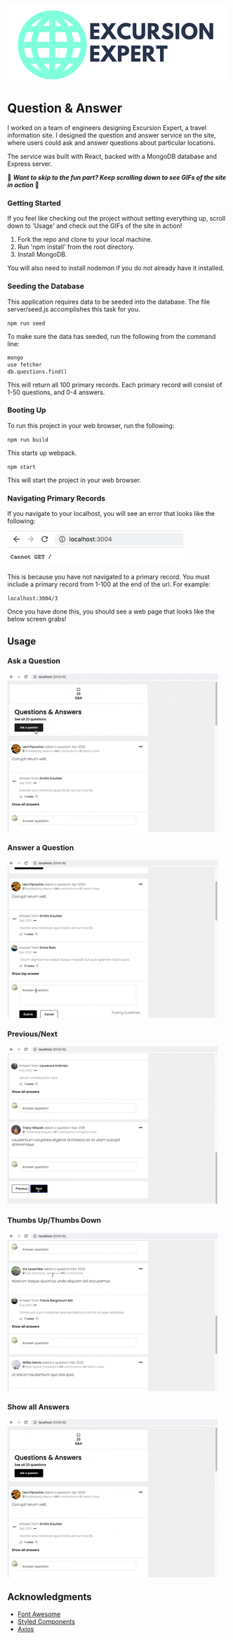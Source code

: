 <img src="https://github.com/excursion-expert/questionAndAnswer/blob/main/WhiteBackgroundLogoSuperCropped.png">

# Question & Answer
I worked on a team of engineers designing Excursion Expert, a travel information site. I designed the question and answer service on the site, where users could ask and answer questions about particular locations.

The service was built with React, backed with a MongoDB database and Express server.

:rainbow: **_Want to skip to the fun part? Keep scrolling down to see GIFs of the site in action_** :rainbow:

### Getting Started

If you feel like checking out the project without setting everything up, scroll down to 'Usage' and check out the GIFs of the site in action!

1. Fork the repo and clone to your local machine.
2. Run 'npm install' from the root directory.
3. Install MongoDB.

You will also need to install nodemon if you do not already have it installed.

### Seeding the Database

This application requires data to be seeded into the database. The file server/seed.js accomplishes this task for you.

`npm run seed`

To make sure the data has seeded, run the following from the command line:

```
mongo
use fetcher
db.questions.find()
```

This will return all 100 primary records. Each primary record will consist of 1-50 questions, and 0-4 answers.

### Booting Up

To run this project in your web browser, run the following:

`npm run build`

This starts up webpack.

`npm start`

This will start the project in your web browser.

### Navigating Primary Records

If you navigate to your localhost, you will see an error that looks like the following:

<img src="https://github.com/excursion-expert/questionAndAnswer/blob/main/cannotget.png">

This is because you have not navigated to a primary record. You must include a primary record from 1-100 at the end of the url. For example:

`localhost:3004/3`

Once you have done this, you should see a web page that looks like the below screen grabs! 

## Usage
### Ask a Question

![Alt Text](https://github.com/excursion-expert/questionAndAnswer/blob/main/askquestion.gif "ask question")

### Answer a Question

![Alt Text](https://github.com/excursion-expert/questionAndAnswer/blob/main/answerquestion.gif "answer question")

### Previous/Next

![Alt Text](https://github.com/excursion-expert/questionAndAnswer/blob/main/prevnext.gif "previous page/next page")

### Thumbs Up/Thumbs Down

![Alt Text](https://github.com/excursion-expert/questionAndAnswer/blob/main/thumbsup.gif "thumbs up")

### Show all Answers

![Alt Text](https://github.com/excursion-expert/questionAndAnswer/blob/main/showallanswers.gif "show all answers")

## Acknowledgments

- [Font Awesome](https://fontawesome.com/)
- [Styled Components](https://styled-components.com/)
- [Axios](https://github.com/axios/axios)


